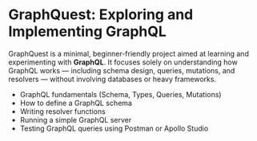 # GraphQuest: Exploring and Implementing GraphQL

GraphQuest is a minimal, beginner-friendly project aimed at learning and experimenting with **GraphQL**. It focuses solely on understanding how GraphQL works — including schema design, queries, mutations, and resolvers — without involving databases or heavy frameworks.

- GraphQL fundamentals (Schema, Types, Queries, Mutations)
- How to define a GraphQL schema
- Writing resolver functions
- Running a simple GraphQL server
- Testing GraphQL queries using Postman or Apollo Studio
